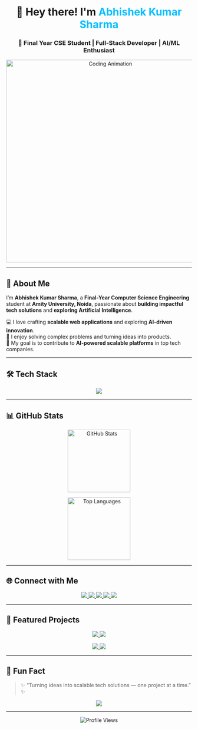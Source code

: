<!-- Profile Header -->
<h1 align="center">👋 Hey there! I'm <span style="color:#00BFFF;">Abhishek Kumar Sharma</span></h1>

<h3 align="center">🚀 Final Year CSE Student | Full-Stack Developer | AI/ML Enthusiast</h3>

<p align="center">
  <img src="https://media.giphy.com/media/qgQUggAC3Pfv687qPC/giphy.gif" width="550" alt="Coding Animation"/>
</p>

---

## 🧠 About Me
 
I’m **Abhishek Kumar Sharma**, a **Final-Year Computer Science Engineering** student at **Amity University, Noida**, passionate about **building impactful tech solutions** and **exploring Artificial Intelligence**.  

💻 I love crafting **scalable web applications** and exploring **AI-driven innovation**.  
🧩 I enjoy solving complex problems and turning ideas into products.  
🚀 My goal is to contribute to **AI-powered scalable platforms** in top tech companies.  

-----

## 🛠️ Tech Stack

<p align="center">
  <img src="https://skillicons.dev/icons?i=java,javascript,html,css,tailwind,react,nodejs,mysql,mongodb,git,github,vscode" />
</p>

---

## 📊 GitHub Stats

<p align="center">
  <!-- Main stats -->
  <img height="170" src="https://github-readme-stats.vercel.app/api?username=Abhishekkrsharma07&show_icons=true&theme=tokyonight&count_private=true&hide_border=true" alt="GitHub Stats"/>
  <!-- Streak (updated link for proper display) -->
  <!-- <img height="170" src="https://github-readme-streak-stats.herokuapp.com/?user=Abhishekkrsharma07&theme=tokyonight&hide_border=true" alt="GitHub Streak"/> -->
</p>

<p align="center">
  <!-- Top languages with Java prioritized (will show percentages visually) -->
  <img height="170" src="https://github-readme-stats.vercel.app/api/top-langs/?username=Abhishekkrsharma07&layout=compact&theme=tokyonight&hide_border=true&langs_count=8&langs=java,javascript,html,css" alt="Top Languages"/>
</p>

---

## 🌐 Connect with Me

<p align="center">
  <a href="https://www.linkedin.com/in/abhishekkrsharma07/" target="_blank">
    <img src="https://img.shields.io/badge/LinkedIn-%230077B5.svg?style=for-the-badge&logo=linkedin&logoColor=white"/>
  </a>
  <a href="mailto:sharmaabhisehk62026@gmail.com" target="_blank">
    <img src="https://img.shields.io/badge/Gmail-%23EA4335.svg?style=for-the-badge&logo=gmail&logoColor=white"/>
  </a>
  <a href="https://leetcode.com/problemset/" target="_blank">
    <img src="https://img.shields.io/badge/LeetCode-%23FFA116.svg?style=for-the-badge&logo=leetcode&logoColor=black"/>
  </a>
  <a href="https://www.hackerearth.com/@abhishekkumarsharma" target="_blank">
    <img src="https://img.shields.io/badge/HackerEarth-%232C3454.svg?style=for-the-badge&logo=hackerearth&logoColor=blue"/>
  </a>
  <a href="https://instagram.com/abhi.shek.sharma" target="_blank">
    <img src="https://img.shields.io/badge/Instagram-%23E4405F.svg?style=for-the-badge&logo=instagram&logoColor=white"/>
  </a>
</p>

---

## 🚀 Featured Projects

<p align="center">
  <a href="https://github.com/Abhishekkrsharma07/E-Commerce-Clone">
    <img src="https://github-readme-stats.vercel.app/api/pin/?username=Abhishekkrsharma07&repo=E-Commerce-Clone&theme=tokyonight" />
  </a>
  <a href="https://github.com/Abhishekkrsharma07/AI-Deepfake-Detection">
    <img src="https://github-readme-stats.vercel.app/api/pin/?username=Abhishekkrsharma07&repo=AI-Deepfake-Detection&theme=tokyonight" />
  </a>
</p>

<p align="center">
  <a href="https://github.com/Abhishekkrsharma07/Student-Event-Management">
    <img src="https://github-readme-stats.vercel.app/api/pin/?username=Abhishekkrsharma07&repo=Student-Event-Management&theme=tokyonight" />
  </a>
  <a href="https://github.com/Abhishekkrsharma07/Weather-App">
    <img src="https://github-readme-stats.vercel.app/api/pin/?username=Abhishekkrsharma07&repo=Weather-App&theme=tokyonight" />
  </a>
</p>

---

## 🧩 Fun Fact

> ✨ “Turning ideas into scalable tech solutions — one project at a time.” ✨  

<p align="center">
  <a href="https://github.com/Abhishekkrsharma07?tab=repositories">
    <img src="https://img.shields.io/badge/Explore%20My%20Repositories-%2312100E.svg?&style=for-the-badge&logo=github&logoColor=white" />
  </a>
</p>

------

<p align="center">
  <img src="https://komarev.com/ghpvc/?username=Abhishekkrsharma07&label=Profile%20Views&color=blueviolet&style=flat-square" alt="Profile Views"/>
</p>
